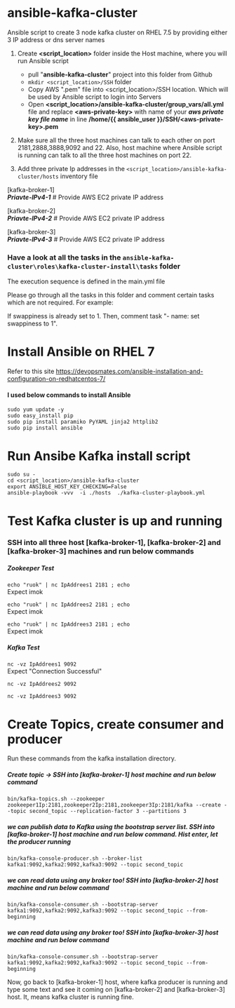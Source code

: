 # ansible-kafka-cluster
Ansible script to create 3 node kafka cluster on RHEL 7.5 by providing either 3 IP address or dns server names 

1. Create **<script_location>** folder inside the Host machine, where you will run Ansible script
   * pull "**ansible-kafka-cluster**" project into this folder from Github
   * `mkdir <script_location>/SSH` folder     
   * Copy AWS "<aws-private-key>.pem" file into <script_location>/SSH location. Which will be used by Ansible script to login into Servers
   * Open **<script_location>/ansible-kafka-cluster/group_vars/all.yml** file and replace **\<aws-private-key\>** with name of your **_aws private key file name_** in line **/home/{{ ansible_user }}/SSH/\<aws-private-key>\.pem**                         

2. Make sure all the three host machines can talk to each other on port 2181,2888,3888,9092 and 22. Also, host machine where Ansible script is running can talk to all the three host machines on port 22.

3. Add three private Ip addresses in the `<script_location>/ansible-kafka-cluster/hosts` inventory file

[kafka-broker-1]                                        
_**Priavte-IPv4-1**_                                         # Provide AWS EC2 private IP address

[kafka-broker-2]                   
_**Priavte-IPv4-2**_                                         # Provide AWS EC2 private IP address

[kafka-broker-3]                
_**Priavte-IPv4-3**_                                         # Provide AWS EC2 private IP address

### Have a look at all the tasks in the `ansible-kafka-cluster\roles\kafka-cluster-install\tasks` folder
The execution sequence is defined in the main.yml file

Please go through all the tasks in this folder and comment certain tasks which are not required. 
For example:

If swappiness is already set to 1. Then, comment task "- name: set swappiness to 1". 

# Install Ansible on RHEL 7 
Refer to this site 
https://devopsmates.com/ansible-installation-and-configuration-on-redhatcentos-7/

#### I used below commands to install Ansible
`sudo yum update -y`             
`sudo easy_install pip`            
`sudo pip install paramiko PyYAML jinja2 httplib2`                   
`sudo pip install ansible`

# Run Ansibe Kafka install script
`sudo su -`                
`cd <script_location>/ansible-kafka-cluster`                                                      
`export ANSIBLE_HOST_KEY_CHECKING=False`                                     
`ansible-playbook -vvv  -i ./hosts  ./kafka-cluster-playbook.yml`

# Test Kafka cluster is up and running

### SSH into all three host [kafka-broker-1], [kafka-broker-2] and [kafka-broker-3] machines and run below commands

##### Zookeeper Test
`echo "ruok" | nc IpAddrees1 2181 ; echo`                  
Expect imok

`echo "ruok" | nc IpAddrees2 2181 ; echo`         
Expect imok

`echo "ruok" | nc IpAddrees3 2181 ; echo`            
Expect imok

##### Kafka Test
`nc -vz IpAddrees1 9092`                 
Expect "Connection Successful" 

`nc -vz IpAddrees2 9092`

`nc -vz IpAddrees3 9092`

# Create Topics, create consumer and producer
Run these commands from the kafka installation directory.

##### Create topic -> SSH into [kafka-broker-1] host machine and run below command
`bin/kafka-topics.sh --zookeeper zookeeper1Ip:2181,zookeeper2Ip:2181,zookeeper3Ip:2181/kafka --create --topic second_topic --replication-factor 3 --partitions 3`

##### we can publish data to Kafka using the bootstrap server list. SSH into [kafka-broker-1] host machine and run below command. Hist enter, let the producer running
`bin/kafka-console-producer.sh --broker-list kafka1:9092,kafka2:9092,kafka3:9092 --topic second_topic`

##### we can read data using any broker too! SSH into [kafka-broker-2] host machine and run below command
`bin/kafka-console-consumer.sh --bootstrap-server kafka1:9092,kafka2:9092,kafka3:9092 --topic second_topic --from-beginning`

##### we can read data using any broker too! SSH into [kafka-broker-3] host machine and run below command
`bin/kafka-console-consumer.sh --bootstrap-server kafka1:9092,kafka2:9092,kafka3:9092 --topic second_topic --from-beginning`

Now, go back to [kafka-broker-1] host, where kafka producer is running and type some text and see it coming on [kafka-broker-2] and [kafka-broker-3] host. It, means kafka cluster is running fine.
